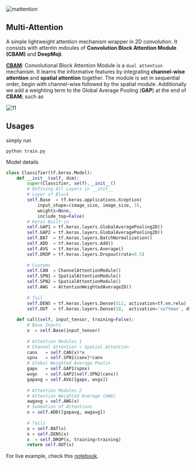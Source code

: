 ![mattention](https://user-images.githubusercontent.com/17668390/104115771-f7795800-533c-11eb-9a57-0f3282604625.png)

## Multi-Attention

A simple lightweight attention mechanism wrapper in 2D convolution. It consists with attentin mdoules of **Convolution Block Attention Module (CBAM)** and **DeepMoji**. 


[**CBAM**](https://arxiv.org/abs/1807.06521): Convolutional Block Attention Module is a `dual attention` mechanism. It learns the informative features by integrating **channel-wise attention** and **spatial attention** together. The module is set in sequential order, begin with channel-wise followed by the spatial module. Additionally we add a weighting term to the Global Average Pooling (**GAP**) at the end of **CBAM**; such as 

![11](https://user-images.githubusercontent.com/17668390/104115831-bc2b5900-533d-11eb-9fa7-8ef09785a2c2.png)


## Usages 

simply run

```
python train.py
```

Model details 

```python
class Classifier(tf.keras.Model):
    def __init__(self, dim):
        super(Classifier, self).__init__()
        # Defining All Layers in __init__
        # Layer of Block
        self.Base  = tf.keras.applications.Xception(
            input_shape=(image_size, image_size, 3),
            weights=None,
            include_top=False)
        # Keras Built-in
        self.GAP1 = tf.keras.layers.GlobalAveragePooling2D()
        self.GAP2 = tf.keras.layers.GlobalAveragePooling2D()
        self.BAT  = tf.keras.layers.BatchNormalization()
        self.ADD  = tf.keras.layers.Add()
        self.AVG  = tf.keras.layers.Average()
        self.DROP = tf.keras.layers.Dropout(rate=0.5)
        
        # Customs
        self.CAN  = ChannelAttentionModule()
        self.SPN1 = SpatialAttentionModule()
        self.SPN2 = SpatialAttentionModule()
        self.AWG  = AttentionWeightedAverage2D()
        
        # Tail
        self.DENS = tf.keras.layers.Dense(512, activation=tf.nn.relu)
        self.OUT  = tf.keras.layers.Dense(10,  activation='softmax', dtype=tf.float32)
    
    def call(self, input_tensor, training=False):
        # Base Inputs
        x  = self.Base(input_tensor)
        
        # Attention Modules 1
        # Channel Attention + Spatial Attention 
        canx   = self.CAN(x)*x
        spnx   = self.SPN1(canx)*canx
        # Global Weighted Average Poolin
        gapx   = self.GAP1(spnx)
        wvgx   = self.GAP2(self.SPN2(canx))
        gapavg = self.AVG([gapx, wvgx])
        
        # Attention Modules 2
        # Attention Weighted Average (AWG)
        awgavg = self.AWG(x)
        # Summation of Attentions
        x = self.ADD([gapavg, awgavg])
        
        # Tails
        x = self.BAT(x)
        x = self.DENS(x)
        x  = self.DROP(x, training=training)
        return self.OUT(x)
```


For live example, check this [notebook](https://www.kaggle.com/ipythonx/tf-keras-ranzcr-multi-attention-efficientnet/notebook). 


